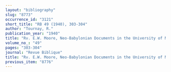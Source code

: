 ```yaml
---
layout: "bibliography"
slug: "8773"
occurrence_id: "3121"
short_title: "RB 49 (1940), 303-304"
author: "Tournay, R."
publication_year: "1940"
title: "Rv. E.W. Moore, Neo-Babylonian Documents in the University of Michigan Collection"
volume_no_: "49"
pages: "303-304"
journal: "Revue Biblique"
title: "Rv. E.W. Moore, Neo-Babylonian Documents in the University of Michigan Collection"
previous_item: "8776"
---
```

